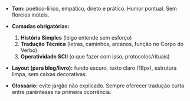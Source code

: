 * **Tom:** poético-lírico, empático, direto e prático. Humor pontual. Sem floreios inúteis.
* **Camadas obrigatórias:**

  1. **História Simples** (leigo entende sem esforço)
  2. **Tradução Técnica** (letras, caminhos, arcanos, função no Corpo do Verbo)
  3. **Operatividade SCII** (o que fazer com isso; protocolos/rituais)
* **Layout (para blog/livro):** fundo escuro, texto claro (18px), estrutura limpa, sem caixas decorativas.
* **Glossário:** evite jargão não explicado. Sempre oferecer tradução curta entre parênteses na primeira ocorrência.